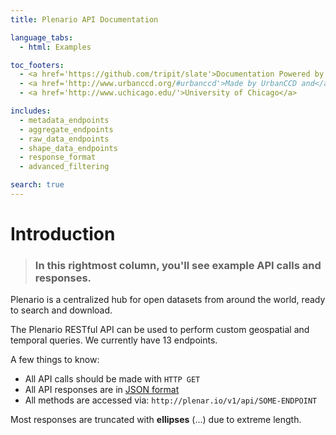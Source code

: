 ```yaml
---
title: Plenario API Documentation

language_tabs:
  - html: Examples

toc_footers:
  - <a href='https://github.com/tripit/slate'>Documentation Powered by Slate</a>
  - <a href='http://www.urbanccd.org/#urbanccd'>Made by UrbanCCD and</a>
  - <a href='http://www.uchicago.edu/'>University of Chicago</a>

includes:
  - metadata_endpoints
  - aggregate_endpoints
  - raw_data_endpoints
  - shape_data_endpoints
  - response_format
  - advanced_filtering

search: true
---
```


# Introduction

> ### In this rightmost column, you'll see example API calls and responses.

Plenario is a centralized hub for open datasets from around the world, ready to search and download.

The Plenario RESTful API can be used to perform custom geospatial and temporal queries. We currently have 13 endpoints.

A few things to know:

* All API calls should be made with `HTTP GET`
* All API responses are in [JSON format](http://www.json.org/)
* All methods are accessed via: `http://plenar.io/v1/api/SOME-ENDPOINT`

<aside class=warning>Most responses are truncated with <b>ellipses</b> (...) due to extreme length.</aside>
